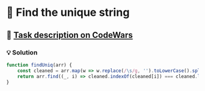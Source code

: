 # 📝 Find the unique string

## 🔗 [Task description on CodeWars](https://www.codewars.com/kata/585d8c8a28bc7403ea0000c3)

### 💡 Solution

```javascript
function findUniq(arr) {
    const cleaned = arr.map(w => w.replace(/\s/g, '').toLowerCase().split('').sort().join('').replace(/(.)\1+/g, '$1'));
    return arr.find((_, i) => cleaned.indexOf(cleaned[i]) === cleaned.lastIndexOf(cleaned[i]));
}
```
